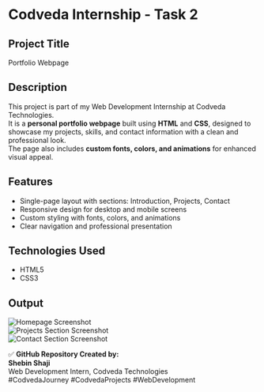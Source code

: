 # Codveda Internship - Task 2

## Project Title
Portfolio Webpage

## Description
This project is part of my Web Development Internship at Codveda Technologies.  
It is a **personal portfolio webpage** built using **HTML** and **CSS**, designed to showcase my projects, skills, and contact information with a clean and professional look.  
The page also includes **custom fonts, colors, and animations** for enhanced visual appeal.

## Features
- Single-page layout with sections: Introduction, Projects, Contact
- Responsive design for desktop and mobile screens
- Custom styling with fonts, colors, and animations
- Clear navigation and professional presentation

## Technologies Used
- HTML5  
- CSS3  

## Output
![Homepage Screenshot](screenshot1.png)  
![Projects Section Screenshot](screenshot2.png)  
![Contact Section Screenshot](screenshot3.png)



✅ **GitHub Repository Created by:**  
**Shebin Shaji**  
Web Development Intern, Codveda Technologies  
#CodvedaJourney #CodvedaProjects #WebDevelopment
